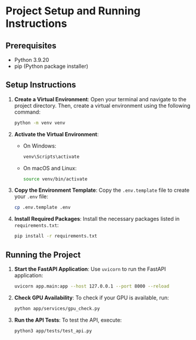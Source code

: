 # Project Setup and Running Instructions

## Prerequisites

- Python 3.9.20
- pip (Python package installer)

## Setup Instructions

1. **Create a Virtual Environment**:
   Open your terminal and navigate to the project directory. Then, create a virtual environment using the following command:

   ```bash
   python -m venv venv
   ```

2. **Activate the Virtual Environment**:
   - On Windows:

     ```bash
     venv\Scripts\activate
     ```

   - On macOS and Linux:

     ```bash
     source venv/bin/activate
     ```

3. **Copy the Environment Template**:
   Copy the `.env.template` file to create your `.env` file:

   ```bash
   cp .env.template .env
   ```

4. **Install Required Packages**:
   Install the necessary packages listed in `requirements.txt`:

   ```bash
   pip install -r requirements.txt
   ```

## Running the Project

1. **Start the FastAPI Application**:
   Use `uvicorn` to run the FastAPI application:

   ```bash
   uvicorn app.main:app --host 127.0.0.1 --port 8000 --reload
   ```

2. **Check GPU Availability**:
   To check if your GPU is available, run:

   ```bash
   python app/services/gpu_check.py
   ```

3. **Run the API Tests**:
   To test the API, execute:

   ```bash
   python3 app/tests/test_api.py
   ```